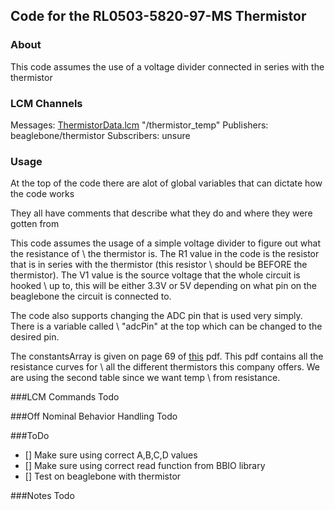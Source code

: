 Code for the RL0503-5820-97-MS Thermistor
---

### About
This code assumes the use of a voltage divider connected in series with the thermistor

### LCM Channels
Messages: [ThermistorData.lcm](https://github.com/nkr101/mrover-workspace/blob/thermistor/rover_msgs/ThermistorData.lcm) "/thermistor_temp"
Publishers: beaglebone/thermistor
Subscribers: unsure

### Usage
At the top of the code there are alot of global variables that can dictate how the code works

They all have comments that describe what they do and where they were gotten from

This code assumes the usage of a simple voltage divider to figure out what the resistance of \ the thermistor is.  The R1 value in the code is the resistor that is in series with the thermistor (this resistor \ should be BEFORE the thermistor).  The V1 value is the source voltage that the whole circuit is hooked \ up to, this will be either 3.3V or 5V depending on what pin on the beaglebone the circuit is connected to.

The code also supports changing the ADC pin that is used very simply.  There is a variable called \ "adcPin" at the top which can be changed to the desired pin.

The constantsArray is given on page 69 of [this](https://www.amphenol-sensors.com/en/component/edocman/292-thermometrics-temperature-resistance-curves-reference-guide/download) pdf.  This pdf contains all the resistance curves for \ all the different thermistors this company offers.  We are using the second table since we want temp \ from resistance.

###LCM Commands
Todo

###Off Nominal Behavior Handling
Todo

###ToDo
- [] Make sure using correct A,B,C,D values
- [] Make sure using correct read function from BBIO library
- [] Test on beaglebone with thermistor

###Notes
Todo